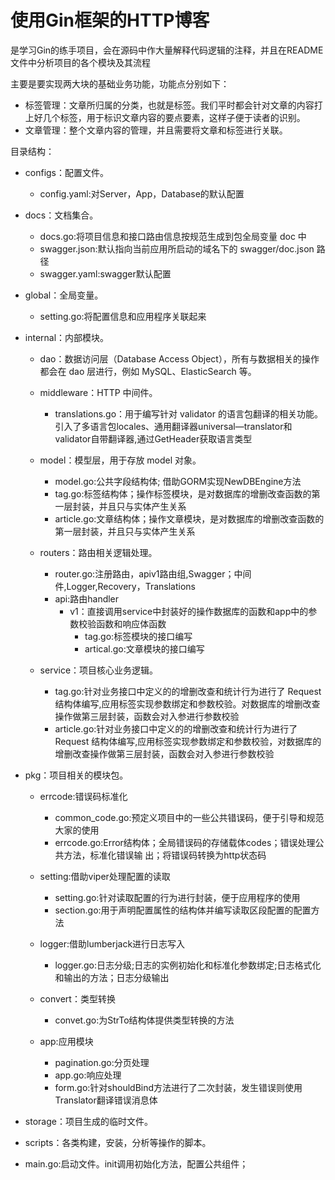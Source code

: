# 使用Gin框架的HTTP博客

是学习Gin的练手项目，会在源码中作大量解释代码逻辑的注释，并且在README文件中分析项目的各个模块及其流程

主要是要实现两大块的基础业务功能，功能点分别如下：
 * 标签管理：文章所归属的分类，也就是标签。我们平时都会针对文章的内容打上好几个标签，用于标识文章内容的要点要素，这样子便于读者的识别。
 * 文章管理：整个文章内容的管理，并且需要将文章和标签进行关联。

  目录结构：
* configs：配置文件。
   * config.yaml:对Server，App，Database的默认配置

* docs：文档集合。
   * docs.go:将项目信息和接口路由信息按规范生成到包全局变量 doc 中
   * swagger.json:默认指向当前应用所启动的域名下的 swagger/doc.json 路径
   * swagger.yaml:swagger默认配置

* global：全局变量。
   * setting.go:将配置信息和应用程序关联起来


* internal：内部模块。
   * dao：数据访问层（Database Access Object），所有与数据相关的操作都会在 dao 层进行，例如 MySQL、ElasticSearch 等。

   * middleware：HTTP 中间件。
      * translations.go：用于编写针对 validator 的语言包翻译的相关功能。引入了多语言包locales、通用翻译器universal—translator和validator自带翻译器,通过GetHeader获取语言类型

   * model：模型层，用于存放 model 对象。
      * model.go:公共字段结构体; 借助GORM实现NewDBEngine方法
      * tag.go:标签结构体；操作标签模块，是对数据库的增删改查函数的第一层封装，并且只与实体产生关系
      * article.go:文章结构体；操作文章模块，是对数据库的增删改查函数的第一层封装，并且只与实体产生关系

   * routers：路由相关逻辑处理。
      * router.go:注册路由，apiv1路由组,Swagger；中间件,Logger,Recovery，Translations
      * api:路由handler
         * v1：直接调用service中封装好的操作数据库的函数和app中的参数校验函数和响应体函数
            * tag.go:标签模块的接口编写
            * artical.go:文章模块的接口编写

   * service：项目核心业务逻辑。
      * tag.go:针对业务接口中定义的的增删改查和统计行为进行了 Request 结构体编写,应用标签实现参数绑定和参数校验。对数据库的增删改查操作做第三层封装，函数会对入参进行参数校验
      * article.go:针对业务接口中定义的的增删改查和统计行为进行了 Request 结构体编写,应用标签实现参数绑定和参数校验，对数据库的增删改查操作做第三层封装，函数会对入参进行参数校验


 * pkg：项目相关的模块包。
    * errcode:错误码标准化
       * common_code.go:预定义项目中的一些公共错误码，便于引导和规范大家的使用
       * errcode.go:Error结构体；全局错误码的存储载体codes；错误处理公共方法，标准化错误输
出；将错误码转换为http状态码

    * setting:借助viper处理配置的读取
       * setting.go:针对读取配置的行为进行封装，便于应用程序的使用
       * section.go:用于声明配置属性的结构体并编写读取区段配置的配置方法

    * logger:借助lumberjack进行日志写入
       * logger.go:日志分级;日志的实例初始化和标准化参数绑定;日志格式化和输出的方法；日志分级输出

    * convert：类型转换
       * convet.go:为StrTo结构体提供类型转换的方法

    * app:应用模块
       * pagination.go:分页处理
       * app.go:响应处理
       * form.go:针对shouldBind方法进行了二次封装，发生错误则使用Translator翻译错误消息体

 * storage：项目生成的临时文件。

 * scripts：各类构建，安装，分析等操作的脚本。

 * main.go:启动文件。init调用初始化方法，配置公共组件；
